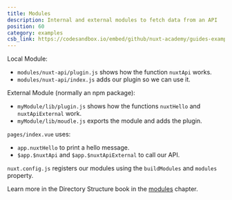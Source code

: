 ```yaml
---
title: Modules
description: Internal and external modules to fetch data from an API
position: 60
category: examples
csb_link: https://codesandbox.io/embed/github/nuxt-academy/guides-examples/tree/master/04_directory_structure/10_modules
---
```


Local Module:

- `modules/nuxt-api/plugin.js` shows how the function `nuxtApi` works.
- `modules/nuxt-api/index.js` adds our plugin so we can use it.

External Module (normally an npm package):

- `myModule/lib/plugin.js` shows how the functions `nuxtHello` and `nuxtApiExternal` work.
- `myModule/lib/moudle.js` exports the module and adds the plugin.

`pages/index.vue` uses:

- `app.nuxtHello` to print a hello message.
- `$app.$nuxtApi` and `$app.$nuxtApiExternal` to call our API.

`nuxt.config.js` registers our modules using the `buildModules` and `modules` property.

<base-alert type="next">

Learn more in the Directory Structure book in the [modules](/guides/directory-structure/modules) chapter.

</base-alert>

<code-sandbox :src="csb_link"></code-sandbox>
